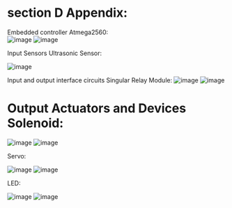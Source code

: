 # section D Appendix:

Embedded controller Atmega2560:                                                                        
![image](https://github.com/user-attachments/assets/a28f824a-e195-46a1-a73c-a0d81df7f0c4)
![image](https://github.com/user-attachments/assets/d105919f-5e30-4404-9c18-6cc9f8041c1b)

Input Sensors Ultrasonic Sensor:

![image](https://github.com/user-attachments/assets/6c18ccf7-9a4f-4570-b3f7-50be3dbcacdb)

Input and output interface circuits Singular Relay Module:
![image](https://github.com/user-attachments/assets/f9a7b487-aacf-4076-b65b-e27647d426f9) ![image](https://github.com/user-attachments/assets/1c5c45e9-d202-4cca-a9c9-f00f996550a6)

# Output Actuators and Devices Solenoid:
![image](https://github.com/user-attachments/assets/a2341b56-93f8-4bae-844c-0ded2b4b8453) ![image](https://github.com/user-attachments/assets/5b17ea11-f194-4ae9-80ee-f7c7844d048d)

Servo:

![image](https://github.com/user-attachments/assets/75bd073e-2294-490f-a285-ae7489d6cdb6) ![image](https://github.com/user-attachments/assets/a6c56e41-6be0-4474-934f-33674c55c4cf)

LED:

![image](https://github.com/user-attachments/assets/d27c58b3-ef7e-4cba-bed2-c5f176634018) ![image](https://github.com/user-attachments/assets/f3b22501-7fef-49ed-99df-e0f84d5b5ff9) 







